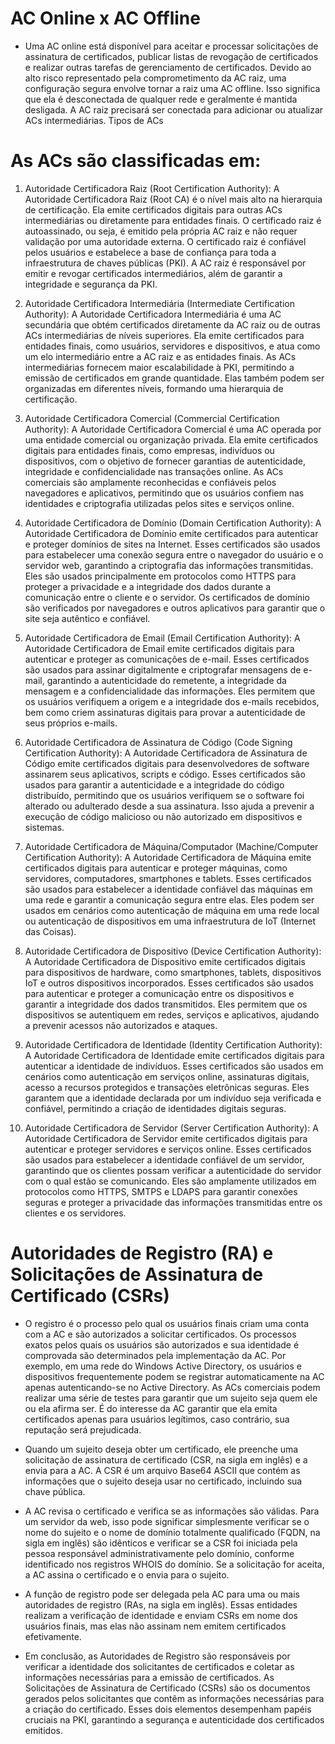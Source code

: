 # AC Online x AC Offline

* Uma AC online está disponível para aceitar e processar solicitações de assinatura de certificados, publicar listas de revogação de certificados e realizar outras tarefas de gerenciamento de certificados. Devido ao alto risco representado pela comprometimento da AC raiz, uma configuração segura envolve tornar a raiz uma AC offline. Isso significa que ela é desconectada de qualquer rede e geralmente é mantida desligada. A AC raiz precisará ser conectada para adicionar ou atualizar ACs intermediárias.
Tipos de ACs

# As ACs são classificadas em:

1. Autoridade Certificadora Raiz (Root Certification Authority): A Autoridade Certificadora Raiz (Root CA) é o nível mais alto na hierarquia de certificação. Ela emite certificados digitais para outras ACs intermediárias ou diretamente para entidades finais. O certificado raiz é autoassinado, ou seja, é emitido pela própria AC raiz e não requer validação por uma autoridade externa. O certificado raiz é confiável pelos usuários e estabelece a base de confiança para toda a infraestrutura de chaves públicas (PKI). A AC raiz é responsável por emitir e revogar certificados intermediários, além de garantir a integridade e segurança da PKI.

2. Autoridade Certificadora Intermediária (Intermediate Certification Authority): A Autoridade Certificadora Intermediária é uma AC secundária que obtém certificados diretamente da AC raiz ou de outras ACs intermediárias de níveis superiores. Ela emite certificados para entidades finais, como usuários, servidores e dispositivos, e atua como um elo intermediário entre a AC raiz e as entidades finais. As ACs intermediárias fornecem maior escalabilidade à PKI, permitindo a emissão de certificados em grande quantidade. Elas também podem ser organizadas em diferentes níveis, formando uma hierarquia de certificação.

3. Autoridade Certificadora Comercial (Commercial Certification Authority): A Autoridade Certificadora Comercial é uma AC operada por uma entidade comercial ou organização privada. Ela emite certificados digitais para entidades finais, como empresas, indivíduos ou dispositivos, com o objetivo de fornecer garantias de autenticidade, integridade e confidencialidade nas transações online. As ACs comerciais são amplamente reconhecidas e confiáveis pelos navegadores e aplicativos, permitindo que os usuários confiem nas identidades e criptografia utilizadas pelos sites e serviços online.

4. Autoridade Certificadora de Domínio (Domain Certification Authority): A Autoridade Certificadora de Domínio emite certificados para autenticar e proteger domínios de sites na Internet. Esses certificados são usados para estabelecer uma conexão segura entre o navegador do usuário e o servidor web, garantindo a criptografia das informações transmitidas. Eles são usados principalmente em protocolos como HTTPS para proteger a privacidade e a integridade dos dados durante a comunicação entre o cliente e o servidor. Os certificados de domínio são verificados por navegadores e outros aplicativos para garantir que o site seja autêntico e confiável.

5. Autoridade Certificadora de Email (Email Certification Authority): A Autoridade Certificadora de Email emite certificados digitais para autenticar e proteger as comunicações de e-mail. Esses certificados são usados para assinar digitalmente e criptografar mensagens de e-mail, garantindo a autenticidade do remetente, a integridade da mensagem e a confidencialidade das informações. Eles permitem que os usuários verifiquem a origem e a integridade dos e-mails recebidos, bem como criem assinaturas digitais para provar a autenticidade de seus próprios e-mails.

6. Autoridade Certificadora de Assinatura de Código (Code Signing Certification Authority): A Autoridade Certificadora de Assinatura de Código emite certificados digitais para desenvolvedores de software assinarem seus aplicativos, scripts e código. Esses certificados são usados para garantir a autenticidade e a integridade do código distribuído, permitindo que os usuários verifiquem se o software foi alterado ou adulterado desde a sua assinatura. Isso ajuda a prevenir a execução de código malicioso ou não autorizado em dispositivos e sistemas. 

7. Autoridade Certificadora de Máquina/Computador (Machine/Computer Certification Authority): A Autoridade Certificadora de Máquina emite certificados digitais para autenticar e proteger máquinas, como servidores, computadores, smartphones e tablets. Esses certificados são usados para estabelecer a identidade confiável das máquinas em uma rede e garantir a comunicação segura entre elas. Eles podem ser usados em cenários como autenticação de máquina em uma rede local ou autenticação de dispositivos em uma infraestrutura de IoT (Internet das Coisas).

8. Autoridade Certificadora de Dispositivo (Device Certification Authority): A Autoridade Certificadora de Dispositivo emite certificados digitais para dispositivos de hardware, como smartphones, tablets, dispositivos IoT e outros dispositivos incorporados. Esses certificados são usados para autenticar e proteger a comunicação entre os dispositivos e garantir a integridade dos dados transmitidos. Eles permitem que os dispositivos se autentiquem em redes, serviços e aplicativos, ajudando a prevenir acessos não autorizados e ataques.

9. Autoridade Certificadora de Identidade (Identity Certification Authority): A Autoridade Certificadora de Identidade emite certificados digitais para autenticar a identidade de indivíduos. Esses certificados são usados em cenários como autenticação em serviços online, assinaturas digitais, acesso a recursos protegidos e transações eletrônicas seguras. Eles garantem que a identidade declarada por um indivíduo seja verificada e confiável, permitindo a criação de identidades digitais seguras.

10. Autoridade Certificadora de Servidor (Server Certification Authority): A Autoridade Certificadora de Servidor emite certificados digitais para autenticar e proteger servidores e serviços online. Esses certificados são usados para estabelecer a identidade confiável de um servidor, garantindo que os clientes possam verificar a autenticidade do servidor com o qual estão se comunicando. Eles são amplamente utilizados em protocolos como HTTPS, SMTPS e LDAPS para garantir conexões seguras e proteger a privacidade das informações transmitidas entre os clientes e os servidores.


# Autoridades de Registro (RA) e Solicitações de Assinatura de Certificado (CSRs)

* O registro é o processo pelo qual os usuários finais criam uma conta com a AC e são autorizados a solicitar certificados. Os processos exatos pelos quais os usuários são autorizados e sua identidade é comprovada são determinados pela implementação da AC. Por exemplo, em uma rede do Windows Active Directory, os usuários e dispositivos frequentemente podem se registrar automaticamente na AC apenas autenticando-se no Active Directory. As ACs comerciais podem realizar uma série de testes para garantir que um sujeito seja quem ele ou ela afirma ser. É do interesse da AC garantir que ela emita certificados apenas para usuários legítimos, caso contrário, sua reputação será prejudicada.

* Quando um sujeito deseja obter um certificado, ele preenche uma solicitação de assinatura de certificado (CSR, na sigla em inglês) e a envia para a AC. A CSR é um arquivo Base64 ASCII que contém as informações que o sujeito deseja usar no certificado, incluindo sua chave pública.

* A AC revisa o certificado e verifica se as informações são válidas. Para um servidor da web, isso pode significar simplesmente verificar se o nome do sujeito e o nome de domínio totalmente qualificado (FQDN, na sigla em inglês) são idênticos e verificar se a CSR foi iniciada pela pessoa responsável administrativamente pelo domínio, conforme identificado nos registros WHOIS do domínio. Se a solicitação for aceita, a AC assina o certificado e o envia para o sujeito.

* A função de registro pode ser delegada pela AC para uma ou mais autoridades de registro (RAs, na sigla em inglês). Essas entidades realizam a verificação de identidade e enviam CSRs em nome dos usuários finais, mas elas não assinam nem emitem certificados efetivamente.

* Em conclusão, as Autoridades de Registro são responsáveis por verificar a identidade dos solicitantes de certificados e coletar as informações necessárias para a emissão de certificados. As Solicitações de Assinatura de Certificado (CSRs) são os documentos gerados pelos solicitantes que contêm as informações necessárias para a criação do certificado. Esses dois elementos desempenham papéis cruciais na PKI, garantindo a segurança e autenticidade dos certificados emitidos.


